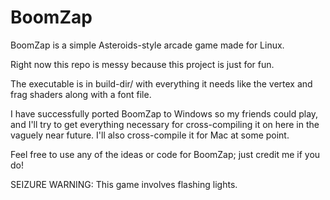 # BoomZap
BoomZap is a simple Asteroids-style arcade game made for Linux.

Right now this repo is messy because this project is just for fun.

The executable is in build-dir/ with everything it needs like the vertex and frag
shaders along with a font file.

I have successfully ported BoomZap to Windows so my friends could play, and I'll try
to get everything necessary for cross-compiling it on here in the vaguely near future.
I'll also cross-compile it for Mac at some point.

Feel free to use any of the ideas or code for BoomZap; just credit me if you do!

SEIZURE WARNING: This game involves flashing lights.
